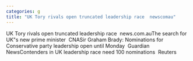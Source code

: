 ```yaml
---
categories: g
title: "UK Tory rivals open truncated leadership race  newscomau"
---
```

UK Tory rivals open truncated leadership race&nbsp;&nbsp;news.com.auThe search for UK"s new prime minister&nbsp;&nbsp;CNASir Graham Brady: Nominations for Conservative party leadership open until Monday&nbsp;&nbsp;Guardian NewsContenders in UK leadership race need 100 nominations&nbsp;&nbsp;Reuters 